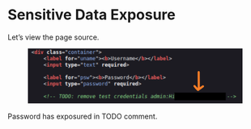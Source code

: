 # Sensitive Data Exposure

Let’s view the page source.

<figure><img src="../../../../../.gitbook/assets/Untitled (3).png" alt=""><figcaption></figcaption></figure>

Password has exposured in TODO comment.
